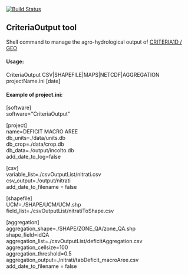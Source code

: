 [![Build Status](https://copr.fedorainfracloud.org/coprs/simc/stable/package/CRITERIA1D/status_image/last_build.png)](https://copr.fedorainfracloud.org/coprs/simc/stable/package/agroTools/)

## CriteriaOutput tool
Shell command to manage the agro-hydrological output of [CRITERIA1D / GEO](https://github.com/ARPA-SIMC/criteria1d)

#### Usage:

CriteriaOutput CSV|SHAPEFILE|MAPS|NETCDF|AGGREGATION projectName.ini [date]

#### Example of project.ini:

[software]  
software="CriteriaOutput"

[project]  
name=DEFICIT MACRO AREE  
db_units=./data/units.db  
db_crop=./data/crop.db  
db_data=./output/incolto.db  
add_date_to_log=false  

[csv]  
variable_list=./csvOutputList/nitrati.csv  
csv_output=./output/nitrati  
add_date_to_filename = false  

[shapefile]  
UCM=./SHAPE/UCM/UCM.shp  
field_list=./csvOutputList/nitratiToShape.csv  

[aggregation]  
aggregation_shape=./SHAPE/ZONE_QA/zone_QA.shp  
shape_field=idQA  
aggregation_list=./csvOutputList/deficitAggregation.csv  
aggregation_cellsize=100  
aggregation_threshold=0.5  
aggregation_output=./nitrati/tabDeficit_macroAree.csv  
add_date_to_filename = false  
